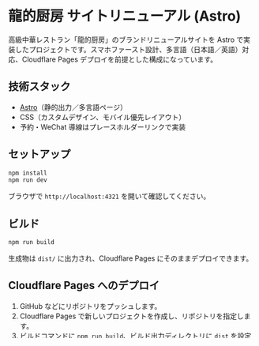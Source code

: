 # 龍的厨房 サイトリニューアル (Astro)

高級中華レストラン「龍的厨房」のブランドリニューアルサイトを Astro で実装したプロジェクトです。スマホファースト設計、多言語（日本語／英語）対応、Cloudflare Pages デプロイを前提とした構成になっています。

## 技術スタック
- [Astro](https://astro.build/)（静的出力／多言語ページ）
- CSS（カスタムデザイン、モバイル優先レイアウト）
- 予約・WeChat 導線はプレースホルダーリンクで実装

## セットアップ
```bash
npm install
npm run dev
```

ブラウザで `http://localhost:4321` を開いて確認してください。

## ビルド
```bash
npm run build
```
生成物は `dist/` に出力され、Cloudflare Pages にそのままデプロイできます。

## Cloudflare Pages へのデプロイ
1. GitHub などにリポジトリをプッシュします。
2. Cloudflare Pages で新しいプロジェクトを作成し、リポジトリを指定します。
3. ビルドコマンドに `npm run build`、ビルド出力ディレクトリに `dist` を設定します（その他はデフォルトで OK）。
4. デプロイ後、必要に応じて環境変数やカスタムドメインを設定してください。

## デザインメモ
- 画像はプレースホルダーのため、撮影素材準備後に差し替えてください。
- インタラクション（湯気フェード、スパイスパーティクル）は後日実装予定に合わせ、構造と余白を確保しています。
- 多言語対応は `/`（日本語）と `/en/`（英語）の 2 ページ構成です。必要に応じて内容を追加できます。

## ライセンス
商用案件想定のためライセンスは設定していません。必要に応じて運用チームでご検討ください。
